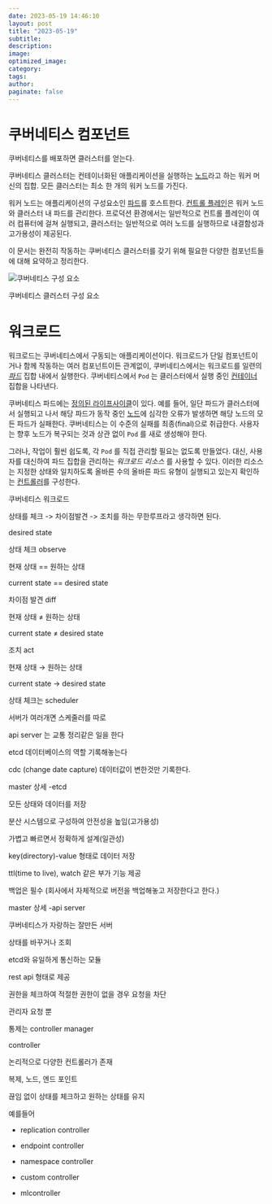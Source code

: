 ```yaml
---
date: 2023-05-19 14:46:10
layout: post
title: "2023-05-19"
subtitle:
description:
image:
optimized_image:
category:
tags:
author:
paginate: false
---
```

# 쿠버네티스 컴포넌트

쿠버네티스를 배포하면 클러스터를 얻는다.



쿠버네티스 클러스터는 컨테이너화된 애플리케이션을 실행하는 [노드](https://kubernetes.io/ko/docs/concepts/architecture/nodes/)라고 하는 워커 머신의 집합. 모든 클러스터는 최소 한 개의 워커 노드를 가진다.



워커 노드는 애플리케이션의 구성요소인 [파드](https://kubernetes.io/ko/docs/concepts/workloads/pods/)를 호스트한다. [컨트롤 플레인](https://kubernetes.io/ko/docs/reference/glossary/?all=true#term-control-plane)은 워커 노드와 클러스터 내 파드를 관리한다. 프로덕션 환경에서는 일반적으로 컨트롤 플레인이 여러 컴퓨터에 걸쳐 실행되고, 클러스터는 일반적으로 여러 노드를 실행하므로 내결함성과 고가용성이 제공된다.



이 문서는 완전히 작동하는 쿠버네티스 클러스터를 갖기 위해 필요한 다양한 컴포넌트들에 대해 요약하고 정리한다.

![쿠버네티스 구성 요소](https://d33wubrfki0l68.cloudfront.net/2475489eaf20163ec0f54ddc1d92aa8d4c87c96b/e7c81/images/docs/components-of-kubernetes.svg)

쿠버네티스 클러스터 구성 요소

# 워크로드

워크로드는 쿠버네티스에서 구동되는 애플리케이션이다. 워크로드가 단일 컴포넌트이거나 함께 작동하는 여러 컴포넌트이든 관계없이, 쿠버네티스에서는 워크로드를 일련의 [*파드*](https://kubernetes.io/ko/docs/concepts/workloads/pods) 집합 내에서 실행한다. 쿠버네티스에서 `Pod` 는 클러스터에서 실행 중인 [컨테이너](https://kubernetes.io/ko/docs/concepts/containers/) 집합을 나타낸다.

쿠버네티스 파드에는 [정의된 라이프사이클](https://kubernetes.io/ko/docs/concepts/workloads/pods/pod-lifecycle/)이 있다. 예를 들어, 일단 파드가 클러스터에서 실행되고 나서 해당 파드가 동작 중인 [노드](https://kubernetes.io/ko/docs/concepts/architecture/nodes/)에 심각한 오류가 발생하면 해당 노드의 모든 파드가 실패한다. 쿠버네티스는 이 수준의 실패를 최종(final)으로 취급한다. 사용자는 향후 노드가 복구되는 것과 상관 없이 `Pod` 를 새로 생성해야 한다.

그러나, 작업이 훨씬 쉽도록, 각 `Pod` 를 직접 관리할 필요는 없도록 만들었다. 대신, 사용자를 대신하여 파드 집합을 관리하는 *워크로드 리소스* 를 사용할 수 있다. 이러한 리소스는 지정한 상태와 일치하도록 올바른 수의 올바른 파드 유형이 실행되고 있는지 확인하는 [컨트롤러](https://kubernetes.io/ko/docs/concepts/architecture/controller/)를 구성한다.



쿠버네티스 워크로드

상태를 체크 -> 차이점발견 -> 조치를 하는 무한루프라고 생각하면 된다.

desired state                

상태 체크 observe

현재 상태 == 원하는 상태

current state == desired state



차이점 발견 diff

현재 상태 ≠ 원하는 상태

current state ≠ desired state



조치 act

현재 상태 → 원하는 상태

current state → desired state



상태 체크는 scheduler

서버가 여러개면 스케줄러를 따로



api server 는 교통 정리같은 일을 한다



etcd 데이터베이스의 역할 기록해놓는다

cdc (change date capture) 데이터값이 변한것만 기록한다.



master 상세 -etcd

모든 상태와 데이터를 저장

분산 시스템으로 구성하여 안전성을 높임(고가용성)

가볍고 빠르면서 정확하게 설계(일관성)

key(directory)-value 형태로 데이터 저장

ttl(time to live), watch 같은 부가 기능 제공

백업은 필수 (회사에서 자체적으로 버전을 백업해놓고 저장한다고 한다.)



master 상세 -api server

쿠버네티스가 자랑하는 잘만든 서버

상태를 바꾸거나 조회

etcd와 유일하게 통신하는 모듈

rest api 형태로 제공

권한을 체크하여 적절한 권한이 없을 경우 요청을 차단

관리자 요청 뿐



통제는 controller manager

controller

논리적으로 다양한 컨트롤러가 존재

복제, 노드, 엔드 포인트

끊임 없이 상태를 체크하고 원하는 상태를 유지

예를들어

- replication controller

- endpoint controller

- namespace controller

- custom controller

- mlcontroller
